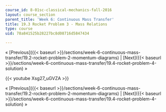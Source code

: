 ```yaml
---
course_id: 8-01sc-classical-mechanics-fall-2016
layout: course_section
parent_title: 'Week 6: Continuous Mass Transfer'
title: 19.3 Rocket Problem 3 - Mass Relations
type: course
uid: 78a841525b28227bc8d08716d5847434

---
```


« [Previous]({{< baseurl >}}/sections/week-6-continuous-mass-transfer/19.2-rocket-problem-2-momentum-diagrams) | [Next]({{< baseurl >}}/sections/week-6-continuous-mass-transfer/19.4-rocket-problem-4-solution) »

{{< youtube Xsg27_uGVZA >}}

« [Previous]({{< baseurl >}}/sections/week-6-continuous-mass-transfer/19.2-rocket-problem-2-momentum-diagrams) | [Next]({{< baseurl >}}/sections/week-6-continuous-mass-transfer/19.4-rocket-problem-4-solution) »